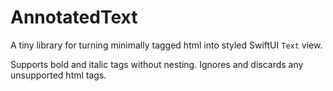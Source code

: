 # AnnotatedText

A tiny library for turning minimally tagged html into styled SwiftUI `Text` view. 

Supports bold and italic tags without nesting. Ignores and discards any unsupported html tags. 
